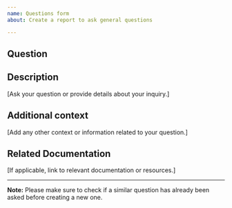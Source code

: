 ```yaml
---
name: Questions form
about: Create a report to ask general questions

---
```



## Question

## Description
[Ask your question or provide details about your inquiry.]

## Additional context
[Add any other context or information related to your question.]

## Related Documentation
[If applicable, link to relevant documentation or resources.]

---

**Note:** Please make sure to check if a similar question has already been asked before creating a new one.
